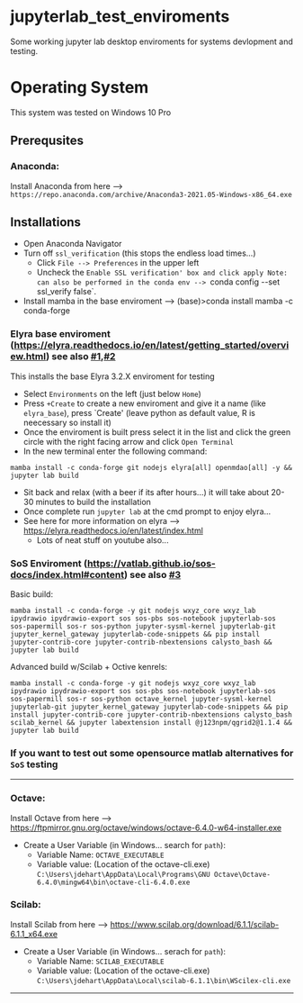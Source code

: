 # jupyterlab_test_enviroments
Some working jupyter lab desktop enviroments for systems devlopment and testing.

# Operating System
This system was tested on Windows 10 Pro

## Prerequsites
### Anaconda:
Install Anaconda from here --> `https://repo.anaconda.com/archive/Anaconda3-2021.05-Windows-x86_64.exe`<br>

## Installations
- Open Anaconda Navigator
- Turn off `ssl_verification` (this stops the endless load times...)
  - Click `File --> Preferences` in the upper left
  - Uncheck the `Enable SSL verification' box and click apply
  Note: can also be performed in the conda env --> `conda config --set ssl_verify false`.
- Install mamba in the base enviroment --> (base)>conda install mamba -c conda-forge

### Elyra base enviroment (https://elyra.readthedocs.io/en/latest/getting_started/overview.html) see also [#1](/../../issues/1),[#2](/../../issues/2)
This installs the base Elyra 3.2.X enviroment for testing
- Select `Environments` on the left (just below `Home`)
- Press `+Create` to create a new enviroment and give it a name (like `elyra_base`), press `Create' (leave python as default value, R is neecessary so install it)
- Once the enviroment is built press select it in the list and click the green circle with the right facing arrow and click `Open Terminal`
- In the new terminal enter the following command: 
```
mamba install -c conda-forge git nodejs elyra[all] openmdao[all] -y && jupyter lab build
```

- Sit back and relax (with a beer if its after hours...) it will take about 20-30 minutes to build the installation
- Once complete run `jupyter lab` at the cmd prompt to enjoy elyra...
- See here for more information on elyra --> https://elyra.readthedocs.io/en/latest/index.html
  - Lots of neat stuff on youtube also...

### SoS Enviroment (https://vatlab.github.io/sos-docs/index.html#content) see also [#3](/../../issues/3)
Basic build:<br>
```
mamba install -c conda-forge -y git nodejs wxyz_core wxyz_lab ipydrawio ipydrawio-export sos sos-pbs sos-notebook jupyterlab-sos sos-papermill sos-r sos-python jupyter-sysml-kernel jupyterlab-git jupyter_kernel_gateway jupyterlab-code-snippets && pip install jupyter-contrib-core jupyter-contrib-nbextensions calysto_bash && jupyter lab build
```


Advanced build w/Scilab + Octive kenrels:<br>
```
mamba install -c conda-forge -y git nodejs wxyz_core wxyz_lab ipydrawio ipydrawio-export sos sos-pbs sos-notebook jupyterlab-sos sos-papermill sos-r sos-python octave_kernel jupyter-sysml-kernel jupyterlab-git jupyter_kernel_gateway jupyterlab-code-snippets && pip install jupyter-contrib-core jupyter-contrib-nbextensions calysto_bash scilab_kernel && jupyter labextension install @j123npm/qgrid2@1.1.4 && jupyter lab build 
```


### If you want to test out some opensource matlab alternatives for `SoS` testing
---------------------------------------------------------------------------------------
### Octave: 
Install Octave from here --> https://ftpmirror.gnu.org/octave/windows/octave-6.4.0-w64-installer.exe <br>
- Create a User Variable (in Windows... search for `path`):
  - Variable Name: `OCTAVE_EXECUTABLE`
  - Variable value: (Location of the octave-cli.exe) `C:\Users\jdehart\AppData\Local\Programs\GNU Octave\Octave-6.4.0\mingw64\bin\octave-cli-6.4.0.exe`<br>

### Scilab: 
Install Scilab from here --> https://www.scilab.org/download/6.1.1/scilab-6.1.1_x64.exe <br>
- Create a User Variable (in Windows... serach for `path`):
  - Variable Name: `SCILAB_EXECUTABLE`
  - Variable value: (Location of the octave-cli.exe) `C:\Users\jdehart\AppData\Local\scilab-6.1.1\bin\WScilex-cli.exe`<br>
---------------------------------------------------------------------------------------


